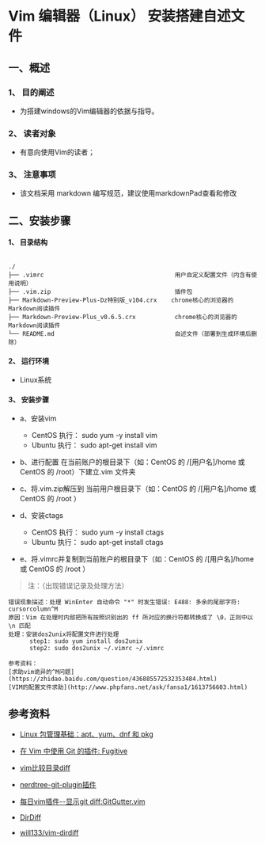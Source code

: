 # Vim 编辑器（Linux） 安装搭建自述文件

## 一、概述


### 1、 目的阐述

+  为搭建windows的Vim编辑器的依据与指导。

### 2、 读者对象

+  有意向使用Vim的读者；

### 3、 注意事项

+  该文档采用 markdown 编写规范，建议使用markdownPad查看和修改

## 二、安装步骤

#### 1、 目录结构

~~~

./          
├── .vimrc                                     用户自定义配置文件（内含有使用说明）
├── .vim.zip                                   插件包
├── Markdown-Preview-Plus-Dz特别版_v104.crx    chrome核心的浏览器的Markdown阅读插件
├── Markdown-Preview-Plus_v0.6.5.crx           chrome核心的浏览器的Markdown阅读插件
└── README.md                                  自述文件（部署到生成环境后删除）

~~~


#### 2、 运行环境

+ Linux系统

#### 3、 安装步骤

+ a、安装vim
    * CentOS 执行： sudo yum -y install vim
    * Ubuntu 执行： sudo apt-get install vim

+ b、进行配置 在当前账户的根目录下（如：CentOS 的 /[用户名]/home 或 CentOS 的 /root）下建立.vim 文件夹

+ c、将.vim.zip解压到 当前用户根目录下（如：CentOS 的 /[用户名]/home 或 CentOS 的 /root ）

+ d、安装ctags
    * CentOS 执行： sudo yum -y install ctags
    * Ubuntu 执行： sudo apt-get install ctags

+ e、将.vimrc并复制到当前账户的根目录下（如：CentOS 的 /[用户名]/home 或 CentOS 的 /root ）

> 注：（出现错误记录及处理方法）

~~~
错误现象描述：处理 WinEnter 自动命令 "*" 时发生错误: E488: 多余的尾部字符: cursorcolumn^M
原因：Vim 在处理时内部把所有按照识别出的 ff 所对应的换行符都转换成了 \0，正则中以 \n 匹配
处理：安装dos2unix将配置文件进行处理
      step1: sudo yum install dos2unix
      step2: sudo dos2unix ~/.vimrc ~/.vimrc

参考资料：
[求助vim诡异的^M问题](https://zhidao.baidu.com/question/436885572532353484.html)
[VIM的配置文件求助](http://www.phpfans.net/ask/fansa1/1613756603.html)

~~~

## 参考资料

+ [Linux 包管理基础：apt、yum、dnf 和 pkg](https://linux.cn/article-8782-1.html)

+ [在 Vim 中使用 Git 的插件: Fugitive](http://www.gnailuy.com/linux/2014/12/13/using-git-in-vim-with-fugitive/)

+ [vim比较目录diff](https://blog.csdn.net/littlewhite1989/article/details/45312081)

+ [nerdtree-git-plugin插件](https://github.com/Xuyuanp/nerdtree-git-plugin)

+ [每日vim插件--显示git diff:GitGutter.vim](http://ju.outofmemory.cn/entry/72482)

+ [DirDiff](https://www.vim.org/scripts/script.php?script_id=102 )

+ [will133/vim-dirdiff](https://github.com/will133/vim-dirdiff)